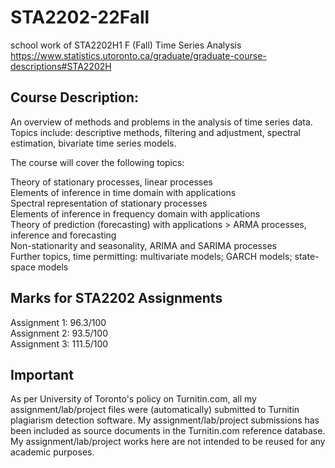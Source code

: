 # STA2202-22Fall
school work of STA2202H1 F (Fall) Time Series Analysis \
https://www.statistics.utoronto.ca/graduate/graduate-course-descriptions#STA2202H
## Course Description:
An overview of methods and problems in the analysis of time series data. Topics include: descriptive methods, filtering and adjustment, spectral estimation, bivariate time series models.

The course will cover the following topics:

Theory of stationary processes, linear processes \
Elements of inference in time domain with applications \
Spectral representation of stationary processes \
Elements of inference in frequency domain with applications \
Theory of prediction (forecasting) with applications > ARMA processes, inference and forecasting \
Non-stationarity and seasonality, ARIMA and SARIMA processes \
Further topics, time permitting: multivariate models; GARCH models; state-space models 

## Marks for STA2202 Assignments
Assignment 1: 96.3/100 \
Assignment 2: 93.5/100 \
Assignment 3: 111.5/100 

## Important
As per University of Toronto's policy on Turnitin.com, all my assignment/lab/project files were (automatically) submitted to Turnitin plagiarism detection software. My assignment/lab/project submissions has been included as source documents in the Turnitin.com reference database. My assignment/lab/project works here are not intended to be reused for any academic purposes.
